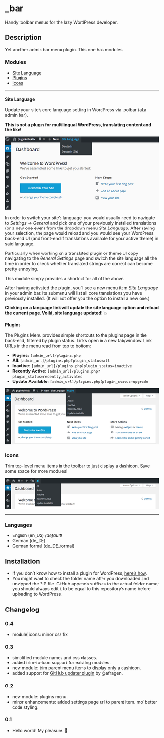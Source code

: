 # _bar
Handy toolbar menus for the lazy WordPress developer.

## Description

Yet another admin bar menu plugin. This one has modules.

### Modules

* [Site Language](#user-content-site-language)
* [Plugins](#user-content-plugins)
* [Icons](#user-content-icons)

---

#### Site Language

Update your site’s core language setting in WordPress via toolbar (aka admin bar).

**This is not a plugin for multilingual WordPress, translating content and the like!**

![Update Site Language Option via toolbar](https://github.com/glueckpress/_bar/raw/master/modules/site-language/screenshot.gif)

In order to switch your site’s language, you would usually need to navigate to _Settings → General_ and pick one of your previously installed translations (or a new one even) from the dropdown menu _Site Language_. After saving your selection, the page would reload and you would see your WordPress back-end UI (and front-end if translations available for your active theme) in said language.

Particularly when working on a translated plugin or theme UI copy navigating to the _General Settings_ page and switch the site language all the time in order to check whether translated strings are correct can become pretty annoying.

This module simply provides a shortcut for all of the above.

After having activated the plugin, you’ll see a new menu item _Site Language_ in your admin bar. Its submenu will list all core translations you have previously installed. (It will not offer you the option to install a new one.)

**Clicking on a language link will update the site language option and reload the current page. Voilá, site language updated!** :boom:


#### Plugins

The Plugins Menu provides simple shortcuts to the plugins page in the back-end, filtered by plugin status. Links open in a new tab/window. Link URLs in the menu read from top to bottom:

* __Plugins__: `[admin_url]/plugins.php`
* __All__: `[admin_url]/plugins.php?plugin_status=all`
* __Inactive__: `[admin_url]/plugins.php?plugin_status=inactive`
* __Recently Active__: `[admin_url]/plugins.php?plugin_status=recently_activated`
* __Update Available__: `[admin_url]/plugins.php?plugin_status=upgrade`

![Go to plugins page (filtered by status) via toolbar](https://github.com/glueckpress/_bar/raw/master/modules/plugins/screenshot.png)


### Icons

Trim top-level menu items in the toolbar to just display a dashicon. Save some space for more modules!

![Trim top-level menu items in the toolbar to display only icons](https://github.com/glueckpress/_bar/raw/master/modules/icons/screenshot.png)

---

### Languages

* English (en\_US) _(default)_
* German (de_DE)
* German formal (de\_DE_formal)


## Installation

* If you don’t know how to install a plugin for WordPress, [here’s how](http://codex.wordpress.org/Managing_Plugins#Installing_Plugins).
* You might want to check the folder name after you downloaded and unzipped the ZIP file. GitHub appends suffixes to the actual folder name; you should always edit it to be equal to this repository’s name before uploading to WordPress.


## Changelog

### 0.4

* module|icons: minor css fix

### 0.3

* simplified module names and css classes.
* added trim-to-icon support for existing modules.
* new module: trim parent menu items to display only a dashicon.
* added support for [GitHub updater plugin](https://github.com/afragen/github-updater) by @afragen.

### 0.2

* new module: plugins menu.
* minor enhancements: added settings page url to parent item. mo’ better code styling.

### 0.1

* Hello world! My pleasure. :bouquet:

